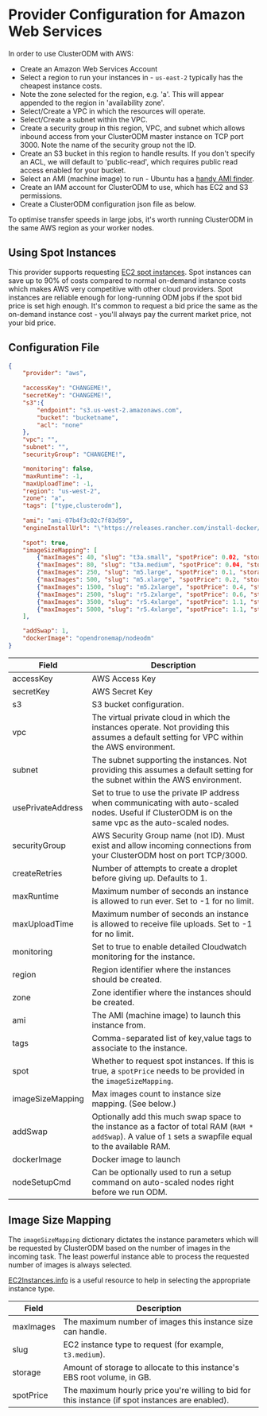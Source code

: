 # Provider Configuration for Amazon Web Services

In order to use ClusterODM with AWS:

* Create an Amazon Web Services Account
* Select a region to run your instances in - `us-east-2` typically has the cheapest instance costs.
* Note the zone selected for the region, e.g. 'a'.  This will appear appended to the region in 'availability zone'.
* Select/Create a VPC in which the resources will operate.
* Select/Create a subnet within the VPC.
* Create a security group in this region, VPC, and subnet which allows inbound access from your ClusterODM master instance on TCP port 3000. Note the name of the security group not the ID.
* Create an S3 bucket in this region to handle results. If you don't specify an ACL, we will default to 'public-read', which requires public read access enabled for your bucket.
* Select an AMI (machine image) to run - Ubuntu has a [handy AMI finder](https://cloud-images.ubuntu.com/locator/ec2/).
* Create an IAM account for ClusterODM to use, which has EC2 and S3 permissions.
* Create a ClusterODM configuration json file as below.

To optimise transfer speeds in large jobs, it's worth running ClusterODM in the same AWS region as your worker nodes.

## Using Spot Instances

This provider supports requesting [EC2 spot instances](https://aws.amazon.com/ec2/spot/). Spot instances can save up to 90% of costs compared to
normal on-demand instance costs which makes AWS very competitive with other cloud providers. Spot instances are reliable enough
for long-running ODM jobs if the spot bid price is set high enough. It's common to request a bid price the same as
the on-demand instance cost - you'll always pay the current market price, not your bid price.

## Configuration File
```json
{
    "provider": "aws",
    
    "accessKey": "CHANGEME!",
    "secretKey": "CHANGEME!",
    "s3":{
        "endpoint": "s3.us-west-2.amazonaws.com",
        "bucket": "bucketname",
        "acl": "none"
    },
    "vpc": "",
    "subnet": "",
    "securityGroup": "CHANGEME!",

    "monitoring": false,
    "maxRuntime": -1,
    "maxUploadTime": -1,
    "region": "us-west-2",
    "zone": "a",
    "tags": ["type,clusterodm"],
    
    "ami": "ami-07b4f3c02c7f83d59",
    "engineInstallUrl": "\"https://releases.rancher.com/install-docker/19.03.9.sh\"",
    
    "spot": true,
    "imageSizeMapping": [
        {"maxImages": 40, "slug": "t3a.small", "spotPrice": 0.02, "storage": 60},
        {"maxImages": 80, "slug": "t3a.medium", "spotPrice": 0.04, "storage": 100},
        {"maxImages": 250, "slug": "m5.large", "spotPrice": 0.1, "storage": 160},
        {"maxImages": 500, "slug": "m5.xlarge", "spotPrice": 0.2, "storage": 320},
        {"maxImages": 1500, "slug": "m5.2xlarge", "spotPrice": 0.4, "storage": 640},
        {"maxImages": 2500, "slug": "r5.2xlarge", "spotPrice": 0.6, "storage": 1200},
        {"maxImages": 3500, "slug": "r5.4xlarge", "spotPrice": 1.1, "storage": 2000},
        {"maxImages": 5000, "slug": "r5.4xlarge", "spotPrice": 1.1, "storage": 2500}
    ],

    "addSwap": 1,
    "dockerImage": "opendronemap/nodeodm"
}
```

| Field              | Description                                                                                                                                                |
|--------------------|------------------------------------------------------------------------------------------------------------------------------------------------------------|
| accessKey          | AWS Access Key                                                                                                                                             |
| secretKey          | AWS Secret Key                                                                                                                                             |
| s3                 | S3 bucket configuration.                                                                                                                                   |
| vpc                | The virtual private cloud in which the instances operate. Not providing this assumes a default setting for VPC within the AWS environment.                 |
| subnet             | The subnet supporting the instances.  Not providing this assumes a default setting for the subnet within the AWS environment.                              |
| usePrivateAddress  | Set to true to use the private IP address when communicating with auto-scaled nodes. Useful if ClusterODM is on the same vpc as the auto-scaled nodes.     |
| securityGroup      | AWS Security Group name (not ID). Must exist and allow incoming connections from your ClusterODM host on port TCP/3000.                                    |
| createRetries      | Number of attempts to create a droplet before giving up. Defaults to 1.                                                                                    |
| maxRuntime         | Maximum number of seconds an instance is allowed to run ever. Set to -1 for no limit.                                                                      |
| maxUploadTime      | Maximum number of seconds an instance is allowed to receive file uploads. Set to -1 for no limit.                                                          |
| monitoring         | Set to true to enable detailed Cloudwatch monitoring for the instance.                                                                                     |
| region             | Region identifier where the instances should be created.                                                                                                   |
| zone		         | Zone identifier where the instances should be created.                                                                                                     |
| ami                | The AMI (machine image) to launch this instance from.                                                                                                      |
| tags               | Comma-separated list of key,value tags to associate to the instance.                                                                                       |
| spot               | Whether to request spot instances. If this is true, a `spotPrice` needs to be provided in the `imageSizeMapping`.                                          |
| imageSizeMapping   | Max images count to instance size mapping. (See below.)                                                                                                    |
| addSwap            | Optionally add this much swap space to the instance as a factor of total RAM (`RAM * addSwap`). A value of `1` sets a swapfile equal to the available RAM. |
| dockerImage        | Docker image to launch                                                                                                                                     |
| nodeSetupCmd       | Can be optionally used to run a setup command on auto-scaled nodes right before we run ODM.                                                                |

## Image Size Mapping

The `imageSizeMapping` dictionary dictates the instance parameters which will be requested by ClusterODM based on the number of images in the incoming task. The least powerful
instance able to process the requested number of images is always selected.

[EC2Instances.info](https://www.ec2instances.info) is a useful resource to help in selecting the appropriate instance type.

| Field     | Description                                                                                       |
|-----------|---------------------------------------------------------------------------------------------------|
| maxImages | The maximum number of images this instance size can handle.                                       |
| slug      | EC2 instance type to request (for example, `t3.medium`).                                          |
| storage   | Amount of storage to allocate to this instance's EBS root volume, in GB.                          |
| spotPrice | The maximum hourly price you're willing to bid for this instance (if spot instances are enabled). |